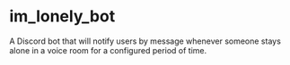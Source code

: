 # im_lonely_bot
A Discord bot that will notify users by message whenever someone stays alone in a voice room for a configured period of time.
